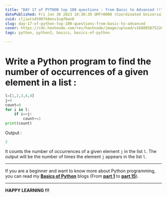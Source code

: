 ```yaml
---
title: "DAY 17 of PYTHON top 100 questions : from Basic to Advanced !!"
datePublished: Fri Jun 30 2023 18:30:39 GMT+0000 (Coordinated Universal Time)
cuid: cljiwtsdt007k8env1uqf6wn0
slug: day-17-of-python-top-100-questions-from-basic-to-advanced
cover: https://cdn.hashnode.com/res/hashnode/image/upload/v1688058752207/6f6cdb74-46d5-4cda-99ff-39dacb55e201.png
tags: python, python3, basics, basics-of-python

---
```


# Write a Python program to find the number of occurrences of a given element in a list :

```python
l=[1,2,3,4,4]
j=4
count=0
for i in l:
    if i==j:
        count+=1
print(count)
```

Output :

```python
2
```

It counts the number of occurrences of a given element `j` in the list `l`. The output will be the number of times the element `j` appears in the list `l`.

---

If you are a beginner and want to know more about Python programming, you can read my [**Basics of Python**](https://hashnode.com/post/cleuwavnj008gurnv4fc650hh) blogs (From [**part 1**](https://hashnode.com/post/cleuwavnj008gurnv4fc650hh) to [**part 15**](https://hashnode.com/post/clff4058101hng5nvefv85yzt)).

---

**HAPPY LEARNING !!!**